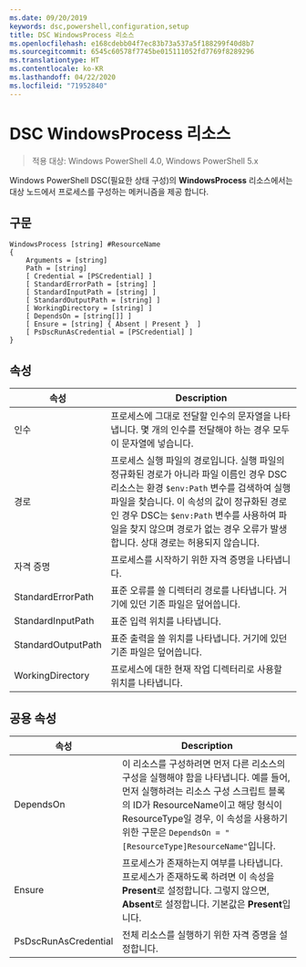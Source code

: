 ```yaml
---
ms.date: 09/20/2019
keywords: dsc,powershell,configuration,setup
title: DSC WindowsProcess 리소스
ms.openlocfilehash: e168cdebb04f7ec83b73a537a5f188299f40d8b7
ms.sourcegitcommit: 6545c60578f7745be015111052fd7769f8289296
ms.translationtype: HT
ms.contentlocale: ko-KR
ms.lasthandoff: 04/22/2020
ms.locfileid: "71952840"
---
```

# <a name="dsc-windowsprocess-resource"></a>DSC WindowsProcess 리소스

> 적용 대상: Windows PowerShell 4.0, Windows PowerShell 5.x

Windows PowerShell DSC(필요한 상태 구성)의 **WindowsProcess** 리소스에서는 대상 노드에서 프로세스를 구성하는 메커니즘을 제공 합니다.

## <a name="syntax"></a>구문

```Syntax
WindowsProcess [string] #ResourceName
{
    Arguments = [string]
    Path = [string]
    [ Credential = [PSCredential] ]
    [ StandardErrorPath = [string] ]
    [ StandardInputPath = [string] ]
    [ StandardOutputPath = [string] ]
    [ WorkingDirectory = [string] ]
    [ DependsOn = [string[]] ]
    [ Ensure = [string] { Absent | Present }  ]
    [ PsDscRunAsCredential = [PSCredential] ]
}
```

## <a name="properties"></a>속성

|속성 |Description |
|---|---|
|인수 |프로세스에 그대로 전달할 인수의 문자열을 나타냅니다. 몇 개의 인수를 전달해야 하는 경우 모두 이 문자열에 넣습니다. |
|경로 |프로세스 실행 파일의 경로입니다. 실행 파일의 정규화된 경로가 아니라 파일 이름인 경우 DSC 리소스는 환경 `$env:Path` 변수를 검색하여 실행 파일을 찾습니다. 이 속성의 값이 정규화된 경로인 경우 DSC는 `$env:Path` 변수를 사용하여 파일을 찾지 않으며 경로가 없는 경우 오류가 발생합니다. 상대 경로는 허용되지 않습니다. |
|자격 증명 |프로세스를 시작하기 위한 자격 증명을 나타냅니다. |
|StandardErrorPath |표준 오류를 쓸 디렉터리 경로를 나타냅니다. 거기에 있던 기존 파일은 덮어씁니다. |
|StandardInputPath |표준 입력 위치를 나타냅니다. |
|StandardOutputPath |표준 출력을 쓸 위치를 나타냅니다. 거기에 있던 기존 파일은 덮어씁니다. |
|WorkingDirectory |프로세스에 대한 현재 작업 디렉터리로 사용할 위치를 나타냅니다. |

## <a name="common-properties"></a>공용 속성

|속성 |Description |
|---|---|
|DependsOn |이 리소스를 구성하려면 먼저 다른 리소스의 구성을 실행해야 함을 나타냅니다. 예를 들어, 먼저 실행하려는 리소스 구성 스크립트 블록의 ID가 ResourceName이고 해당 형식이 ResourceType일 경우, 이 속성을 사용하기 위한 구문은 `DependsOn = "[ResourceType]ResourceName"`입니다. |
|Ensure |프로세스가 존재하는지 여부를 나타냅니다. 프로세스가 존재하도록 하려면 이 속성을 **Present**로 설정합니다. 그렇지 않으면, **Absent**로 설정합니다. 기본값은 **Present**입니다. |
|PsDscRunAsCredential |전체 리소스를 실행하기 위한 자격 증명을 설정합니다. |